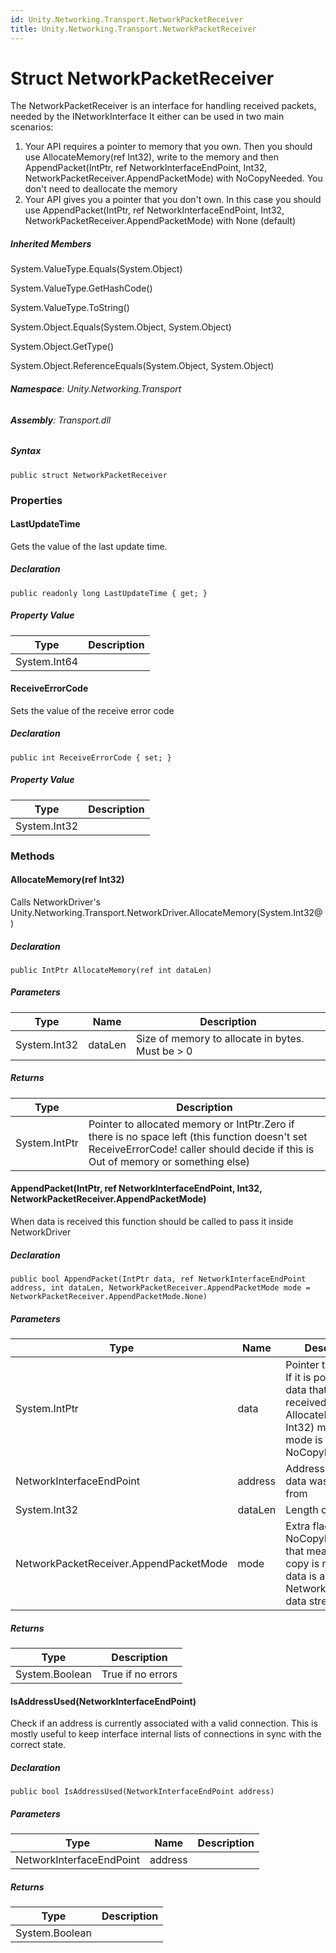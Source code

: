 ```yaml
---
id: Unity.Networking.Transport.NetworkPacketReceiver
title: Unity.Networking.Transport.NetworkPacketReceiver
---
```



# Struct NetworkPacketReceiver


The NetworkPacketReceiver is an interface for handling received packets,
needed by the INetworkInterface It either can be used in two main
scenarios:

1.  Your API requires a pointer to memory that you own. Then you should
    use AllocateMemory(ref Int32), write to the memory and then
    AppendPacket(IntPtr, ref NetworkInterfaceEndPoint, Int32,
    NetworkPacketReceiver.AppendPacketMode) with NoCopyNeeded. You don't
    need to deallocate the memory
2.  Your API gives you a pointer that you don't own. In this case you
    should use AppendPacket(IntPtr, ref NetworkInterfaceEndPoint, Int32,
    NetworkPacketReceiver.AppendPacketMode) with None (default)






##### Inherited Members



System.ValueType.Equals(System.Object)





System.ValueType.GetHashCode()





System.ValueType.ToString()





System.Object.Equals(System.Object, System.Object)





System.Object.GetType()





System.Object.ReferenceEquals(System.Object, System.Object)





###### **Namespace**: Unity.Networking.Transport

###### **Assembly**: Transport.dll

##### Syntax


``` lang-csharp
public struct NetworkPacketReceiver
```



### Properties

#### LastUpdateTime


Gets the value of the last update time.






##### Declaration


``` lang-csharp
public readonly long LastUpdateTime { get; }
```



##### Property Value

| Type         | Description |
|--------------|-------------|
| System.Int64 |             |

#### ReceiveErrorCode


Sets the value of the receive error code






##### Declaration


``` lang-csharp
public int ReceiveErrorCode { set; }
```



##### Property Value

| Type         | Description |
|--------------|-------------|
| System.Int32 |             |

### Methods

#### AllocateMemory(ref Int32)


Calls NetworkDriver's
Unity.Networking.Transport.NetworkDriver.AllocateMemory(System.Int32@)






##### Declaration


``` lang-csharp
public IntPtr AllocateMemory(ref int dataLen)
```



##### Parameters

| Type         | Name    | Description                                       |
|--------------|---------|---------------------------------------------------|
| System.Int32 | dataLen | Size of memory to allocate in bytes. Must be \> 0 |

##### Returns

| Type          | Description                                                                                                                                                                        |
|---------------|------------------------------------------------------------------------------------------------------------------------------------------------------------------------------------|
| System.IntPtr | Pointer to allocated memory or IntPtr.Zero if there is no space left (this function doesn't set ReceiveErrorCode! caller should decide if this is Out of memory or something else) |

#### AppendPacket(IntPtr, ref NetworkInterfaceEndPoint, Int32, NetworkPacketReceiver.AppendPacketMode)


When data is received this function should be called to pass it inside
NetworkDriver






##### Declaration


``` lang-csharp
public bool AppendPacket(IntPtr data, ref NetworkInterfaceEndPoint address, int dataLen, NetworkPacketReceiver.AppendPacketMode mode = NetworkPacketReceiver.AppendPacketMode.None)
```



##### Parameters

| Type                                   | Name    | Description                                                                                                                     |
|----------------------------------------|---------|---------------------------------------------------------------------------------------------------------------------------------|
| System.IntPtr                          | data    | Pointer to the data. If it is pointer to data that was received with AllocateMemory(ref Int32) make sure mode is NoCopyNeeded\> |
| NetworkInterfaceEndPoint               | address | Address where data was received from                                                                                            |
| System.Int32                           | dataLen | Length of in bytes                                                                                                              |
| NetworkPacketReceiver.AppendPacketMode | mode    | Extra flags, like NoCopyNeeded that means - no copy is needed, data is already in NetworkDriver's data stream                   |

##### Returns

| Type           | Description       |
|----------------|-------------------|
| System.Boolean | True if no errors |

#### IsAddressUsed(NetworkInterfaceEndPoint)


Check if an address is currently associated with a valid connection.
This is mostly useful to keep interface internal lists of connections in
sync with the correct state.






##### Declaration


``` lang-csharp
public bool IsAddressUsed(NetworkInterfaceEndPoint address)
```



##### Parameters

| Type                     | Name    | Description |
|--------------------------|---------|-------------|
| NetworkInterfaceEndPoint | address |             |

##### Returns

| Type           | Description |
|----------------|-------------|
| System.Boolean |             |




